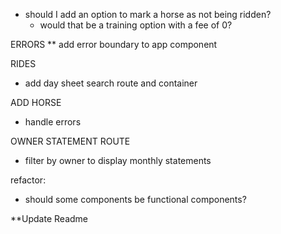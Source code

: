 - should I add an option to mark a horse as not being ridden?
    - would that be a training option with a fee of 0?

ERRORS
  ** add error boundary to app component

RIDES
  - add day sheet search route and container


ADD HORSE
  * handle errors

OWNER STATEMENT ROUTE
 - filter by owner to display monthly statements

 refactor:
  - should some components be functional components?

**Update Readme